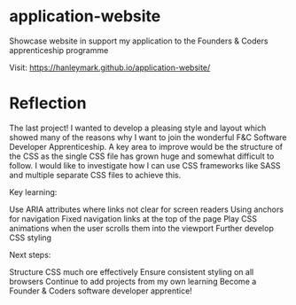 # application-website
Showcase website in support my application to the Founders &amp; Coders apprenticeship programme

Visit: https://hanleymark.github.io/application-website/

Reflection
==========

The last project! I wanted to develop a pleasing style and layout which showed many of the reasons why I want to join the wonderful F&C Software Developer Apprenticeship. A key area to improve would be the structure of the CSS as the single CSS file has grown huge and somewhat difficult to follow. I would like to investigate how I can use CSS frameworks like SASS and multiple separate CSS files to achieve this.

Key learning:

Use ARIA attributes where links not clear for screen readers
Using anchors for navigation
Fixed navigation links at the top of the page
Play CSS animations when the user scrolls them into the viewport
Further develop CSS styling


Next steps:

Structure CSS much ore effectively
Ensure consistent styling on all browsers
Continue to add projects from my own learning
Become a Founder & Coders software developer apprentice!